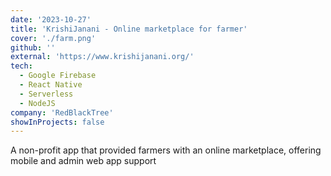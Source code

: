```yaml
---
date: '2023-10-27'
title: 'KrishiJanani - Online marketplace for farmer'
cover: './farm.png'
github: ''
external: 'https://www.krishijanani.org/'
tech:
  - Google Firebase
  - React Native
  - Serverless
  - NodeJS
company: 'RedBlackTree'
showInProjects: false
---
```


A non-profit app that provided farmers with an online marketplace, offering mobile and admin web app support
